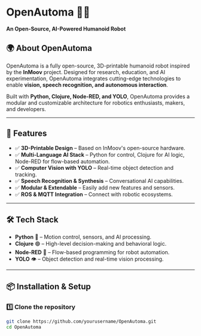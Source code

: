 # OpenAutoma 🤖✨  
**An Open-Source, AI-Powered Humanoid Robot**  

## 🌍 About OpenAutoma  
OpenAutoma is a fully open-source, 3D-printable humanoid robot inspired by the **InMoov** project. Designed for research, education, and AI experimentation, OpenAutoma integrates cutting-edge technologies to enable **vision, speech recognition, and autonomous interaction**.  

Built with **Python, Clojure, Node-RED, and YOLO**, OpenAutoma provides a modular and customizable architecture for robotics enthusiasts, makers, and developers.  

---

## 🚀 Features  
- ✅ **3D-Printable Design** – Based on InMoov's open-source hardware.  
- ✅ **Multi-Language AI Stack** – Python for control, Clojure for AI logic, Node-RED for flow-based automation.  
- ✅ **Computer Vision with YOLO** – Real-time object detection and tracking.  
- ✅ **Speech Recognition & Synthesis** – Conversational AI capabilities.  
- ✅ **Modular & Extendable** – Easily add new features and sensors.  
- ✅ **ROS & MQTT Integration** – Connect with robotic ecosystems.  

---

## 🛠️ Tech Stack  
- **Python** 🐍 – Motion control, sensors, and AI processing.  
- **Clojure** 🟢 – High-level decision-making and behavioral logic.  
- **Node-RED** 🔴 – Flow-based programming for robot automation.  
- **YOLO** 👁️ – Object detection and real-time vision processing.  

---

## 📦 Installation & Setup  

### 1️⃣ Clone the repository  
```bash
git clone https://github.com/yourusername/OpenAutoma.git
cd OpenAutoma
